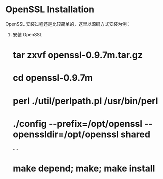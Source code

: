 # OpenSSL Installation
OpenSSL 安装过程还是比较简单的，这里以源码方式安装为例：

1. 安装 OpenSSL

    # tar zxvf openssl-0.9.7m.tar.gz 
    # cd openssl-0.9.7m
    # perl ./util/perlpath.pl /usr/bin/perl
    # ./config --prefix=/opt/openssl --openssldir=/opt/openssl shared
    ....
    # make depend; make; make install

